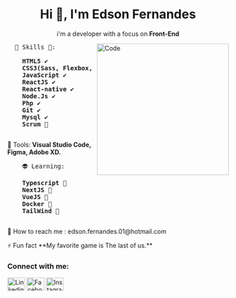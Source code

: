 
<h1 align="center">Hi 👋, I'm Edson Fernandes</h1>
<p align ="center"> i'm a developer with a focus on <strong>Front-End</strong></p>

<img src="https://e3z7c6v7.rocketcdn.me/blog/wp-content/uploads/2020/01/original-e8278705fab1f1036f26c2419edf8f0f.jpeg" height="300px" min-width="300px" max-width="300px" align="right" alt="Code">

<pre align="left">
  🦄 Skills 👊: 
  <strong>
    HTML5 ✔️
    CSS3(Sass, Flexbox, Grid Layout, Bootstrap) ✔️
    JavaScript ✔️
    ReactJS ✔️
    React-native ✔️
    Node.Js ✔️
    Php ✔️
    Git ✔️
    Mysql ✔️
    Scrum 👊
  </strong>
</pre>

<p align="left">
  💼 Tools: <strong>Visual Studio Code, Figma, Adobe XD.</strong>
</p>

<pre align="left">
    👽 Learning:
    <strong>
    Typescript 🥰
    NextJS 🥰
    VueJS 🥰
    Docker 🥰
    TailWind 🥰
    </strong>
</pre>  

<p align="left">
  💌 How to reach me : edson.fernandes.01@hotmail.com
</p>

<p align="left">
  ⚡ Fun fact **My favorite game is The last of us.**
</p>

<h3 align="left">Connect with me:</h3>

<p align="left">

<a href="https://www.linkedin.com/in/edson-fernandes-de-oliveira/" target="blank"><img align="center" src="https://cdn.jsdelivr.net/npm/simple-icons@3.0.1/icons/linkedin.svg" alt="Linkedin" height="30" width="40" /></a>
<a href="https://www.facebook.com/EdsonFernandes38/" target="blank"><img align="center" src="https://cdn.jsdelivr.net/npm/simple-icons@3.0.1/icons/facebook.svg" alt="Facebook" height="30" width="40" /></a>
<a href="https://www.instagram.com/edsonfnz/" target="blank"><img align="center" src="https://cdn.jsdelivr.net/npm/simple-icons@3.0.1/icons/instagram.svg" alt="Instagram" height="30" width="40" /></a>
</p>  
